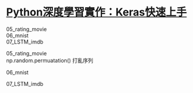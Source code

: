 
# [Python深度學習實作：Keras快速上手](http://www.drmaster.com.tw/Bookinfo.asp?BookID=MP11807)




05_rating_movie  
06_mnist  
07_LSTM_imdb  


05_rating_movie  
np.random.permuatation()  打亂序列  

06_mnist  

07_LSTM_imdb  




